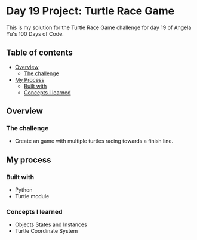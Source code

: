 # Day 19 Project: Turtle Race Game

This is my solution for the  Turtle Race Game challenge for day 19 of Angela Yu's 100 Days of Code. 

## Table of contents

- [Overview](#overview)
  - [The challenge](#the-challenge)
- [My Process](#overview)
  - [Built with](#built-with)
  - [Concepts I learned](#what-i-learned)

## Overview

### The challenge

- Create an game with multiple turtles racing towards a finish line.

## My process

### Built with

- Python
- Turtle module

### Concepts I learned

- Objects States and Instances
- Turtle Coordinate System
